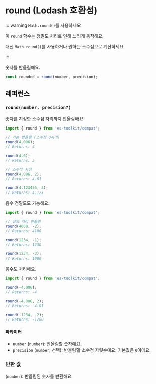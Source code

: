 # round (Lodash 호환성)

::: warning `Math.round()`를 사용하세요

이 `round` 함수는 정밀도 처리로 인해 느리게 동작해요.

대신 `Math.round()`를 사용하거나 원하는 소수점으로 계산하세요.

:::

숫자를 반올림해요.

```typescript
const rounded = round(number, precision);
```

## 레퍼런스

### `round(number, precision?)`

숫자를 지정한 소수점 자리까지 반올림해요.

```typescript
import { round } from 'es-toolkit/compat';

// 기본 반올림 (소수점 0자리)
round(4.006);
// Returns: 4

round(4.6);
// Returns: 5

// 소수점 지정
round(4.006, 2);
// Returns: 4.01

round(4.123456, 3);
// Returns: 4.123
```

음수 정밀도도 가능해요.

```typescript
import { round } from 'es-toolkit/compat';

// 십의 자리 반올림
round(4060, -2);
// Returns: 4100

round(1234, -1);
// Returns: 1230

round(1234, -3);
// Returns: 1000
```

음수도 처리해요.

```typescript
import { round } from 'es-toolkit/compat';

round(-4.006);
// Returns: -4

round(-4.006, 2);
// Returns: -4.01

round(-1234, -2);
// Returns: -1200
```

#### 파라미터

- `number` (`number`): 반올림할 숫자예요.
- `precision` (`number`, 선택): 반올림할 소수점 자릿수예요. 기본값은 `0`이에요.

### 반환 값

(`number`): 반올림된 숫자를 반환해요.